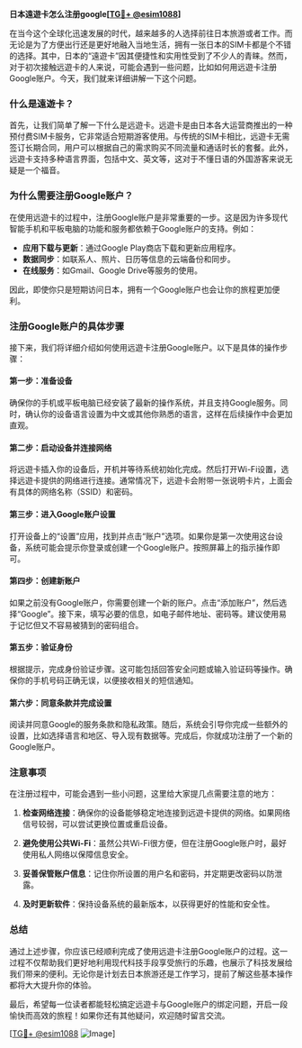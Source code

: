 **日本遠遊卡怎么注册google[[TG💪+ @esim1088](https://t.me/s/esim1088)]**

在当今这个全球化迅速发展的时代，越来越多的人选择前往日本旅游或者工作。而无论是为了方便出行还是更好地融入当地生活，拥有一张日本的SIM卡都是个不错的选择。其中，日本的“遠遊卡”因其便捷性和实用性受到了不少人的青睐。然而，对于初次接触远遊卡的人来说，可能会遇到一些问题，比如如何用远遊卡注册Google账户。今天，我们就来详细讲解一下这个问题。

### **什么是遠遊卡？**

首先，让我们简单了解一下什么是远遊卡。远遊卡是由日本各大运营商推出的一种预付费SIM卡服务，它非常适合短期游客使用。与传统的SIM卡相比，远遊卡无需签订长期合同，用户可以根据自己的需求购买不同流量和通话时长的套餐。此外，远遊卡支持多种语言界面，包括中文、英文等，这对于不懂日语的外国游客来说无疑是一个福音。

### **为什么需要注册Google账户？**

在使用远遊卡的过程中，注册Google账户是非常重要的一步。这是因为许多现代智能手机和平板电脑的功能和服务都依赖于Google账户的支持。例如：

- **应用下载与更新**：通过Google Play商店下载和更新应用程序。
- **数据同步**：如联系人、照片、日历等信息的云端备份和同步。
- **在线服务**：如Gmail、Google Drive等服务的使用。

因此，即使你只是短期访问日本，拥有一个Google账户也会让你的旅程更加便利。

### **注册Google账户的具体步骤**

接下来，我们将详细介绍如何使用远遊卡注册Google账户。以下是具体的操作步骤：

#### **第一步：准备设备**

确保你的手机或平板电脑已经安装了最新的操作系统，并且支持Google服务。同时，确认你的设备语言设置为中文或其他你熟悉的语言，这样在后续操作中会更加直观。

#### **第二步：启动设备并连接网络**

将远遊卡插入你的设备后，开机并等待系统初始化完成。然后打开Wi-Fi设置，选择远遊卡提供的网络进行连接。通常情况下，远遊卡会附带一张说明卡片，上面会有具体的网络名称（SSID）和密码。

#### **第三步：进入Google账户设置**

打开设备上的“设置”应用，找到并点击“账户”选项。如果你是第一次使用这台设备，系统可能会提示你登录或创建一个Google账户。按照屏幕上的指示操作即可。

#### **第四步：创建新账户**

如果之前没有Google账户，你需要创建一个新的账户。点击“添加账户”，然后选择“Google”。接下来，填写必要的信息，如电子邮件地址、密码等。建议使用易于记忆但又不容易被猜到的密码组合。

#### **第五步：验证身份**

根据提示，完成身份验证步骤。这可能包括回答安全问题或输入验证码等操作。确保你的手机号码正确无误，以便接收相关的短信通知。

#### **第六步：同意条款并完成设置**

阅读并同意Google的服务条款和隐私政策。随后，系统会引导你完成一些额外的设置，比如选择语言和地区、导入现有数据等。完成后，你就成功注册了一个新的Google账户。

### **注意事项**

在注册过程中，可能会遇到一些小问题，这里给大家提几点需要注意的地方：

1. **检查网络连接**：确保你的设备能够稳定地连接到远遊卡提供的网络。如果网络信号较弱，可以尝试更换位置或重启设备。
   
2. **避免使用公共Wi-Fi**：虽然公共Wi-Fi很方便，但在注册Google账户时，最好使用私人网络以保障信息安全。

3. **妥善保管账户信息**：记住你所设置的用户名和密码，并定期更改密码以防泄露。

4. **及时更新软件**：保持设备系统的最新版本，以获得更好的性能和安全性。

### **总结**

通过上述步骤，你应该已经顺利完成了使用远遊卡注册Google账户的过程。这一过程不仅帮助我们更好地利用现代科技手段享受旅行的乐趣，也展示了科技发展给我们带来的便利。无论你是计划去日本旅游还是工作学习，提前了解这些基本操作都将大大提升你的体验。

最后，希望每一位读者都能轻松搞定远遊卡与Google账户的绑定问题，开启一段愉快而高效的旅程！如果你还有其他疑问，欢迎随时留言交流。

[[TG💪+ @esim1088](https://t.me/s/esim1088) ![Image](https://i.postimg.cc/4NQfJmqS/Snipaste-2025-05-13-00-14-12.png)]